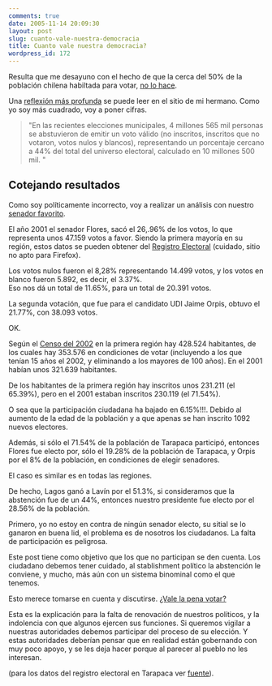 ```yaml
---
comments: true
date: 2005-11-14 20:09:30
layout: post
slug: cuanto-vale-nuestra-democracia
title: Cuanto vale nuestra democracia?
wordpress_id: 172
---
```


Resulta que me desayuno con el hecho de que la cerca del 50% de la población chilena habiltada para votar, [no lo hace](http://www.portalciudadano.cl/detalle_noticia.html?id=615;id_seccion=130).

Una [reflexión más profunda](http://www.ricardodiaz.org/archives/2005/11/votas.html) se puede leer en el sitio de mi hermano. Como yo soy más cuadrado, voy a poner cifras.

> "En las recientes elecciones municipales, 4 millones 565 mil personas se abstuvieron de emitir un voto válido (no inscritos, inscritos que no votaron, votos nulos y blancos), representando un porcentaje cercano a 44% del total del universo electoral, calculado en 10 millones 500 mil. "

## Cotejando resultados

Como soy políticamente incorrecto, voy a realizar un análisis con nuestro [senador favorito](http://www.fernandoflores.cl/).

El año 2001 el senador Flores, sacó el 26,.96% de los votos, lo que representa unos 47.159 votos a favor. Siendo la primera mayoría en su región, estos datos se pueden obtener del [Registro Electoral](http://64.233.163.132/www.registroelectoral.cl) (cuidado, sitio no apto para Firefox).

Los votos nulos fueron el 8,28% representando 14.499 votos, y los votos en blanco fueron 5.892, es decir, el 3.37%.  
Eso nos dá un total de 11.65%, para un total de 20.391 votos.

La segunda votación, que fue para el candidato UDI Jaime Orpis, obtuvo el 21.77%, con 38.093 votos.

OK.

Según el [Censo del 2002](http://www.censo2002.cl/) en la primera región hay 428.524 habitantes, de los cuales hay 353.576 en condiciones de votar (incluyendo a los que tenían 15 años el 2002, y eliminando a los mayores de 100 años). En el 2001 habían unos 321.639 habitantes.

De los habitantes de la primera región hay inscritos unos 231.211 (el 65.39%), pero en el 2001 estaban inscritos 230.119 (el 71.54%).

O sea que la participación ciudadana ha bajado en 6.15%!!!. Debido al aumento de la edad de la población y a que apenas se han inscrito 1092 nuevos electores.

Además, si sólo el 71.54% de la población de Tarapaca participó, entonces Flores fue electo por, sólo el 19.28% de la población de Tarapaca, y Orpis por el 8% de la población, en condiciones de elegir senadores.

El caso es similar es en todas las regiones.

De hecho, Lagos ganó a Lavín por el 51.3%, si consideramos que la abstención fue de un 44%, entonces nuestro presidente fue electo por el 28.56% de la población.

Primero, yo no estoy en contra de ningún senador electo, su sitial se lo ganaron en buena lid, el problema es de nosotros los ciudadanos. La falta de participación es peligrosa.

Este post tiene como objetivo que los que no participan se den cuenta. Los ciudadano debemos tener cuidado, al stablishment político la abstención le conviene, y mucho, más aún con un sistema binominal como el que tenemos.

Esto merece tomarse en cuenta y discutirse. [¿Vale la pena votar?](http://www.ricardodiaz.org/archives/2005/11/votas.html)

Esta es la explicación para la falta de renovación de nuestros políticos, y la indolencia con que algunos ejercen sus funciones. Si queremos vigilar a nuestras autoridades debemos participar del proceso de su elección. Y estas autoridades deberían pensar que en realidad están gobernando con muy poco apoyo, y se les deja hacer porque al parecer al pueblo no les interesan.

(para los datos del registro electoral en Tarapaca ver [fuente](http://www.servel.cl/servel/Controls/Neochannels/Neo_CH5/Images/validos_reg_2005.txt)).



